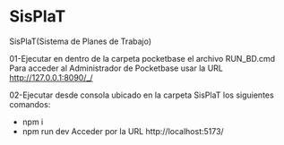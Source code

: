 # SisPlaT
SisPlaT(Sistema de Planes de Trabajo)

01-Ejecutar en dentro de la carpeta pocketbase el archivo RUN_BD.cmd
  Para acceder al Administrador de Pocketbase usar la URL http://127.0.0.1:8090/_/
  
02-Ejecutar desde consola ubicado en la carpeta SisPlaT los siguientes comandos:
  - npm i
  - npm run dev
  Acceder por la URL http://localhost:5173/

